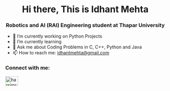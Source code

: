 <h1 align="center">Hi there, This is Idhant Mehta</h1>
<h3 align="center">Robotics and AI (RAI) Engineering student at Thapar University</h3>

- 🔭 I’m currently working on Python Projects
- 🌱 I’m currently learning
- 💬 Ask me about Coding Problems in C, C++, Python and Java
- 📫 How to reach me: idhantmehta@gmail.com

<h3 align="left">Connect with me:</h3>
<p align="left">
<a href="https://www.linkedin.com/in/idhant-mehta-1645aa278/" target="blank"><img align="center" src="https://raw.githubusercontent.com/rahuldkjain/github-profile-readme-generator/master/src/images/icons/Social/linked-in-alt.svg" alt="harsimran singh dalal" height="30" width="40" /></a>
